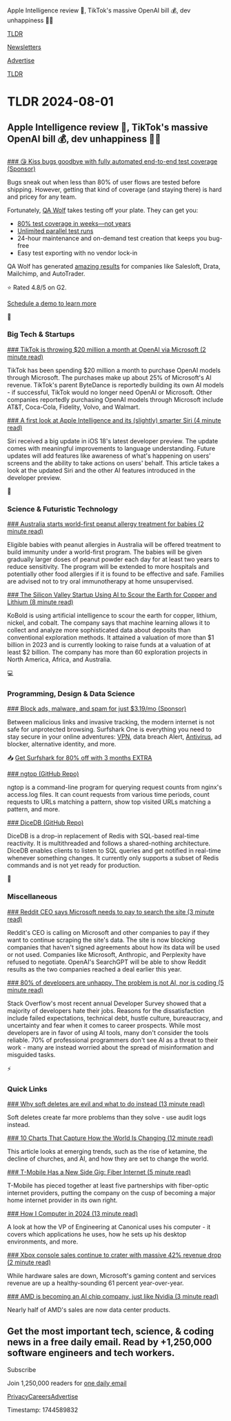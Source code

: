 Apple Intelligence review 📱, TikTok's massive OpenAI bill 💰, dev unhappiness 👨‍💻

[TLDR](/)

[Newsletters](/newsletters)

[Advertise](https://advertise.tldr.tech/)

[TLDR](/)

# TLDR 2024-08-01

## Apple Intelligence review 📱, TikTok's massive OpenAI bill 💰, dev unhappiness 👨‍💻

### 

[### 😘 Kiss bugs goodbye with fully automated end-to-end test coverage (Sponsor)](https://www.qawolf.com/?utm_campaign=KissBugsGoodbye08012024&amp;utm_source=tldr&amp;utm_medium=newsletter)

Bugs sneak out when less than 80% of user flows are tested before shipping. However, getting that kind of coverage (and staying there) is hard and pricey for any team.

Fortunately, [QA Wolf](https://www.qawolf.com/?utm_campaign=KissBugsGoodbye08012024&utm_source=tldr&utm_medium=newsletter) takes testing off your plate. They can get you:

* [80% test coverage in weeks—not years](https://www.qawolf.com/?utm_campaign=KissBugsGoodbye08012024&utm_source=tldr&utm_medium=newsletter)
* [Unlimited parallel test runs](https://www.qawolf.com/?utm_campaign=KissBugsGoodbye08012024&utm_source=tldr&utm_medium=newsletter)
* 24-hour maintenance and on-demand test creation that keeps you bug-free
* Easy test exporting with no vendor lock-in

QA Wolf has generated [amazing results](https://www.qawolf.com/case-studies?utm_campaign=KissBugsGoodbye08012024&utm_source=tldr&utm_medium=newsletter) for companies like Salesloft, Drata, Mailchimp, and AutoTrader.

⭐ Rated 4.8/5 on G2.

[Schedule a demo to learn more](https://www.qawolf.com/?utm_campaign=KissBugsGoodbye08012024&utm_source=tldr&utm_medium=newsletter)

📱

### Big Tech & Startups

[### TikTok is throwing $20 million a month at OpenAI via Microsoft (2 minute read)](https://qz.com/tiktok-microsoft-ai-customer-20-million-openai-1851609817?utm_source=tldrnewsletter)

TikTok has been spending $20 million a month to purchase OpenAI models through Microsoft. The purchases make up about 25% of Microsoft's AI revenue. TikTok's parent ByteDance is reportedly building its own AI models - if successful, TikTok would no longer need OpenAI or Microsoft. Other companies reportedly purchasing OpenAI models through Microsoft include AT&T, Coca-Cola, Fidelity, Volvo, and Walmart.

[### A first look at Apple Intelligence and its (slightly) smarter Siri (4 minute read)](https://www.theverge.com/2024/7/31/24209910/apple-intelligence-ios-18-preview-siri?utm_source=tldrnewsletter)

Siri received a big update in iOS 18's latest developer preview. The update comes with meaningful improvements to language understanding. Future updates will add features like awareness of what's happening on users' screens and the ability to take actions on users' behalf. This article takes a look at the updated Siri and the other AI features introduced in the developer preview.

🚀

### Science & Futuristic Technology

[### Australia starts world-first peanut allergy treatment for babies (2 minute read)](https://www.bbc.com/news/articles/c0xj3xq5l1vo?utm_source=tldrnewsletter)

Eligible babies with peanut allergies in Australia will be offered treatment to build immunity under a world-first program. The babies will be given gradually larger doses of peanut powder each day for at least two years to reduce sensitivity. The program will be extended to more hospitals and potentially other food allergies if it is found to be effective and safe. Families are advised not to try oral immunotherapy at home unsupervised.

[### The Silicon Valley Startup Using AI to Scour the Earth for Copper and Lithium (8 minute read)](https://www.wsj.com/tech/ai/kobold-metals-ai-copper-lithium-caad58da?st=2h48c9qz04aefsf&reflink=desktopwebshare_permalink&utm_source=tldrnewsletter)

KoBold is using artificial intelligence to scour the earth for copper, lithium, nickel, and cobalt. The company says that machine learning allows it to collect and analyze more sophisticated data about deposits than conventional exploration methods. It attained a valuation of more than $1 billion in 2023 and is currently looking to raise funds at a valuation of at least $2 billion. The company has more than 60 exploration projects in North America, Africa, and Australia.

💻

### Programming, Design & Data Science

[### Block ads, malware, and spam for just $3.19/mo (Sponsor)](https://get.surfshark.net/aff_c?offer_id=1372&amp;aff_id=16286&amp;url_id=2064&amp;utm_source=tldrnewsletter)

Between malicious links and invasive tracking, the modern internet is not safe for unprotected browsing. Surfshark One is everything you need to stay secure in your online adventures: [VPN](https://get.surfshark.net/aff_c?offer_id=87&aff_id=16286&url_id=2062), data breach Alert, [Antivirus](https://get.surfshark.net/aff_c?offer_id=1066&aff_id=16286&url_id=2063), ad blocker, alternative identity, and more.

📥 [Get Surfshark for 80% off with 3 months EXTRA](https://get.surfshark.net/aff_c?offer_id=1372&aff_id=16286&url_id=2064)

[### ngtop (GitHub Repo)](https://github.com/facundoolano/ngtop?utm_source=tldrnewsletter)

ngtop is a command-line program for querying request counts from nginx's access.log files. It can count requests from various time periods, count requests to URLs matching a pattern, show top visited URLs matching a pattern, and more.

[### DiceDB (GitHub Repo)](https://github.com/DiceDB/dice?utm_source=tldrnewsletter)

DiceDB is a drop-in replacement of Redis with SQL-based real-time reactivity. It is multithreaded and follows a shared-nothing architecture. DiceDB enables clients to listen to SQL queries and get notified in real-time whenever something changes. It currently only supports a subset of Redis commands and is not yet ready for production.

🎁

### Miscellaneous

[### Reddit CEO says Microsoft needs to pay to search the site (3 minute read)](https://www.theverge.com/2024/7/31/24210565/reddit-microsoft-anthropic-perplexity-pay-ai-search?utm_source=tldrnewsletter)

Reddit's CEO is calling on Microsoft and other companies to pay if they want to continue scraping the site's data. The site is now blocking companies that haven't signed agreements about how its data will be used or not used. Companies like Microsoft, Anthropic, and Perplexity have refused to negotiate. OpenAI's SearchGPT will be able to show Reddit results as the two companies reached a deal earlier this year.

[### 80% of developers are unhappy. The problem is not AI, nor is coding (5 minute read)](https://shiftmag.dev/unhappy-developers-stack-overflow-survey-3896/?utm_source=tldrnewsletter)

Stack Overflow's most recent annual Developer Survey showed that a majority of developers hate their jobs. Reasons for the dissatisfaction include failed expectations, technical debt, hustle culture, bureaucracy, and uncertainty and fear when it comes to career prospects. While most developers are in favor of using AI tools, many don't consider the tools reliable. 70% of professional programmers don't see AI as a threat to their work - many are instead worried about the spread of misinformation and misguided tasks.

⚡

### Quick Links

[### Why soft deletes are evil and what to do instead (13 minute read)](https://jameshalsall.co.uk/posts/why-soft-deletes-are-evil-and-what-to-do-instead?utm_source=tldrnewsletter)

Soft deletes create far more problems than they solve - use audit logs instead.

[### 10 Charts That Capture How the World Is Changing (12 minute read)](https://www.digitalnative.tech/p/10-charts-that-capture-how-the-world-409?utm_source=tldrnewsletter)

This article looks at emerging trends, such as the rise of ketamine, the decline of churches, and AI, and how they are set to change the world.

[### T-Mobile Has a New Side Gig: Fiber Internet (5 minute read)](https://www.wsj.com/business/telecom/t-mobile-fiber-optic-internet-connection-380957ef?st=zkiwfqot9fovm0d&reflink=desktopwebshare_permalink&utm_source=tldrnewsletter)

T-Mobile has pieced together at least five partnerships with fiber-optic internet providers, putting the company on the cusp of becoming a major home internet provider in its own right.

[### How I Computer in 2024 (13 minute read)](https://jnsgr.uk/2024/07/how-i-computer-in-2024/?utm_source=tldrnewsletter)

A look at how the VP of Engineering at Canonical uses his computer - it covers which applications he uses, how he sets up his desktop environments, and more.

[### Xbox console sales continue to crater with massive 42% revenue drop (2 minute read)](https://arstechnica.com/gaming/2024/07/xbox-console-sales-continue-to-crater-with-massive-42-revenue-drop/?utm_source=tldrnewsletter)

While hardware sales are down, Microsoft's gaming content and services revenue are up a healthy-sounding 61 percent year-over-year.

[### AMD is becoming an AI chip company, just like Nvidia (3 minute read)](https://www.theverge.com/2024/7/30/24209938/amd-q2-2024-earnings-datacenter-ai-revenue?utm_source=tldrnewsletter)

Nearly half of AMD's sales are now data center products.

## Get the most important tech, science, & coding news in a free daily email. Read by +1,250,000 software engineers and tech workers.

Subscribe

Join 1,250,000 readers for [one daily email](/api/latest/tech)

[Privacy](/privacy)[Careers](https://jobs.ashbyhq.com/tldr.tech)[Advertise](/tech/advertise)

Timestamp: 1744589832